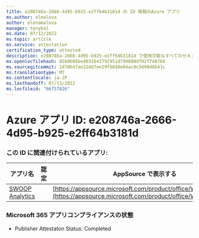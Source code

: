 ```yaml
---
title: e208746a-2666-4d95-b925-e2ff64b3181d の ID 情報のAzure アプリ
ms.author: elmalova
author: elenamalova
manager: tonybal
ms.date: 07/12/2022
ms.topic: article
ms.service: attestation
certification_type: attested
description: e208746a-2666-4d95-b925-e2ff64b3181d で使用可能なすべてのセキュリティとコンプライアンス情報。
ms.openlocfilehash: 85b0606be4032643792951d790808df02f740766
ms.sourcegitcommit: 1d78b47ae32dd7ee29fb848e04ac0c5090d6b41c
ms.translationtype: MT
ms.contentlocale: ja-JP
ms.lasthandoff: 07/13/2022
ms.locfileid: "66757826"
---
```

# <a name="azure-app-id-e208746a-2666-4d95-b925-e2ff64b3181d"></a>Azure アプリ ID: e208746a-2666-4d95-b925-e2ff64b3181d


### <a name="apps-associated-with-this-id"></a>この ID に関連付けられているアプリ:
| **アプリ名** | **認定** | **AppSource で表示する** |
|--------------|---------------|-----------------------|
| [SWOOP Analytics](../forward/WA200000877.md) |  | [https://appsource.microsoft.com/product/office/WA200000877](https://appsource.microsoft.com/product/office/WA200000877) |

### <a name="microsoft-365-app-compliance-status"></a>Microsoft 365 アプリコンプライアンスの状態
- Publisher Attestaton Status: Completed
